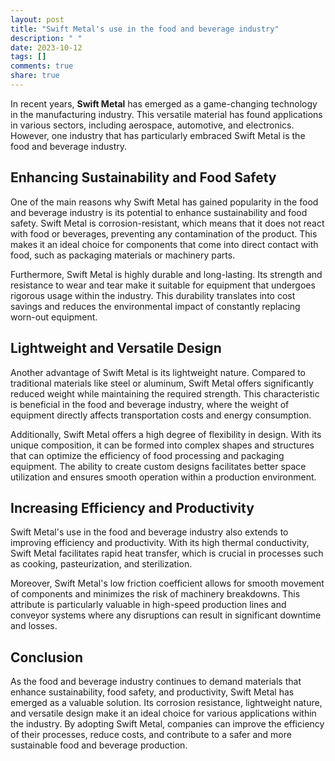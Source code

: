 ```yaml
---
layout: post
title: "Swift Metal's use in the food and beverage industry"
description: " "
date: 2023-10-12
tags: []
comments: true
share: true
---
```


In recent years, **Swift Metal** has emerged as a game-changing technology in the manufacturing industry. This versatile material has found applications in various sectors, including aerospace, automotive, and electronics. However, one industry that has particularly embraced Swift Metal is the food and beverage industry. 

## Enhancing Sustainability and Food Safety

One of the main reasons why Swift Metal has gained popularity in the food and beverage industry is its potential to enhance sustainability and food safety. Swift Metal is corrosion-resistant, which means that it does not react with food or beverages, preventing any contamination of the product. This makes it an ideal choice for components that come into direct contact with food, such as packaging materials or machinery parts.

Furthermore, Swift Metal is highly durable and long-lasting. Its strength and resistance to wear and tear make it suitable for equipment that undergoes rigorous usage within the industry. This durability translates into cost savings and reduces the environmental impact of constantly replacing worn-out equipment.

## Lightweight and Versatile Design

Another advantage of Swift Metal is its lightweight nature. Compared to traditional materials like steel or aluminum, Swift Metal offers significantly reduced weight while maintaining the required strength. This characteristic is beneficial in the food and beverage industry, where the weight of equipment directly affects transportation costs and energy consumption.

Additionally, Swift Metal offers a high degree of flexibility in design. With its unique composition, it can be formed into complex shapes and structures that can optimize the efficiency of food processing and packaging equipment. The ability to create custom designs facilitates better space utilization and ensures smooth operation within a production environment.

## Increasing Efficiency and Productivity

Swift Metal's use in the food and beverage industry also extends to improving efficiency and productivity. With its high thermal conductivity, Swift Metal facilitates rapid heat transfer, which is crucial in processes such as cooking, pasteurization, and sterilization.

Moreover, Swift Metal's low friction coefficient allows for smooth movement of components and minimizes the risk of machinery breakdowns. This attribute is particularly valuable in high-speed production lines and conveyor systems where any disruptions can result in significant downtime and losses.

## Conclusion

As the food and beverage industry continues to demand materials that enhance sustainability, food safety, and productivity, Swift Metal has emerged as a valuable solution. Its corrosion resistance, lightweight nature, and versatile design make it an ideal choice for various applications within the industry. By adopting Swift Metal, companies can improve the efficiency of their processes, reduce costs, and contribute to a safer and more sustainable food and beverage production.
